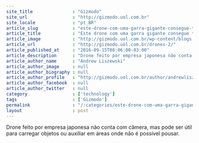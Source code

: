 ```yaml
---
site_title               : "Gizmodo"
site_url                 : "http://gizmodo.uol.com.br"
site_locale              : "pt_BR"
article_slug             : "este-drone-com-uma-garra-gigante-consegue-transportar-coisas"
article_title            : "Este drone com uma garra gigante consegue transportar coisas"
article_image            : "http://gizmodo.uol.com.br/wp-content/blogs.dir/8/files/2016/10/drone-cacador-e1476457111668.png"
article_url              : "http://gizmodo.uol.com.br/drones-2/"
article_published_at     : "2016-09-15T08:06:00-03:00"
article_description      : "Drone feito por empresa japonesa não conta com câmera, mas pode ser útil para carregar objetos ou auxiliar em áreas onde não é possível pousar."
article_author_name      : "Andrew Liszewski"
article_author_image     : null
article_author_biography : null
article_author_profile   : "http://gizmodo.uol.com.br/author/andrewliszewski/"
article_author_facebook  : null
article_author_twitter   : null
category                 : ['technology']
tags                     : ['Gizmodo']
permalink                : "/:categories/este-drone-com-uma-garra-gigante-consegue-transportar-coisas/"
layout                   : post
---
```


Drone feito por empresa japonesa não conta com câmera, mas pode ser útil para carregar objetos ou auxiliar em áreas onde não é possível pousar.
